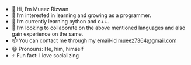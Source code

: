 - 👋 Hi, I’m Mueez Rizwan
- 👀 I’m interested in learning and growing as a programmer.
- 🌱 I’m currently learning python and c++.
- 💞️ I’m looking to collaborate on the above mentioned languages and also gain experience on the same.
- 📫 You can contact me through my email-id mueez7364@gmail.com
- 😄 Pronouns: He, him, himself
- ⚡ Fun fact: I love socializing

<!---
MueezRiz/MueezRiz is a ✨ special ✨ repository because its `README.md` (this file) appears on your GitHub profile.
You can click the Preview link to take a look at your changes.
--->
